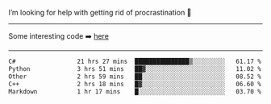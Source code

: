 I’m looking for help with getting rid of procrastination 🤔

-----

Some interesting code :arrow_right: [here](https://github.com/zhen8838/playground)

-----

<!--START_SECTION:waka-->

```txt
C#                 21 hrs 27 mins  ███████████████▒░░░░░░░░░   61.17 %
Python             3 hrs 51 mins   ██▓░░░░░░░░░░░░░░░░░░░░░░   11.02 %
Other              2 hrs 59 mins   ██░░░░░░░░░░░░░░░░░░░░░░░   08.52 %
C++                2 hrs 18 mins   █▓░░░░░░░░░░░░░░░░░░░░░░░   06.60 %
Markdown           1 hr 17 mins    █░░░░░░░░░░░░░░░░░░░░░░░░   03.70 %
```

<!--END_SECTION:waka-->

<!--
**zhen8838/zhen8838** is a ✨ _special_ ✨ repository because its `README.md` (this file) appears on your GitHub profile.

Here are some ideas to get you started:

- 🔭 I’m currently working on ...
- 🌱 I’m currently learning ...
- 👯 I’m looking to collaborate on ...
 ...
- 💬 Ask me about ...
- 📫 How to reach me: ...
- 😄 Pronouns: ...
- ⚡ Fun fact: ...
-->
